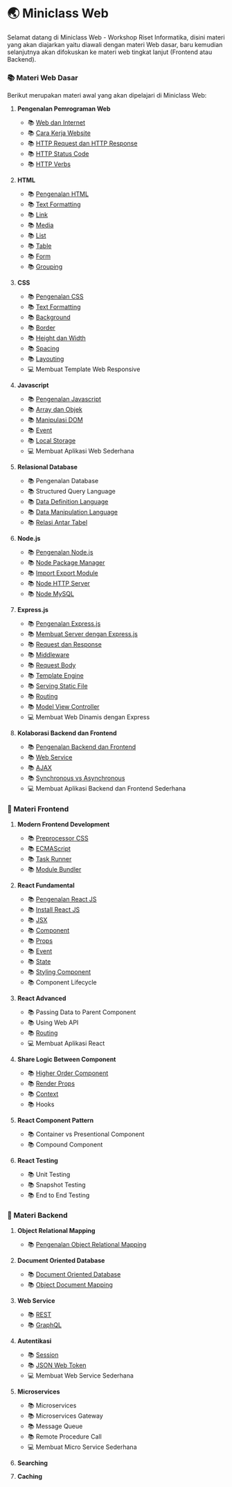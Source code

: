 # :earth_asia: Miniclass Web

Selamat datang di Miniclass Web - Workshop Riset Informatika,
disini materi yang akan diajarkan yaitu diawali dengan materi Web dasar, baru kemudian selanjutnya akan difokuskan ke materi web tingkat lanjut (Frontend atau Backend).

### :books: Materi Web Dasar

Berikut merupakan materi awal yang akan dipelajari di Miniclass Web:

1.  **Pengenalan Pemrograman Web**

    - :books: [Web dan Internet](dasar/pendahuluan/web-dan-internet.md)
    - :books: [Cara Kerja Website](dasar/pendahuluan/cara-kerja-website.md)
    - :books: [HTTP Request dan HTTP Response](dasar/pendahuluan/http-request-dan-response.md)
    - :books: [HTTP Status Code](dasar/pendahuluan/http-status-code.md)
    - :books: [HTTP Verbs](dasar/pendahuluan/http-verbs.md)

2.  **HTML**

    - :books: [Pengenalan HTML](dasar/html/pengenalan-html.md)
    - :books: [Text Formatting](dasar/html/text-formatting.md)
    - :books: [Link](dasar/html/link.md)
    - :books: [Media](dasar/html/media.md)
    - :books: [List](dasar/html/list.md)
    - :books: [Table](dasar/html/table.md)
    - :books: [Form](dasar/html/form.md)
    - :books: [Grouping](dasar/html/grouping.md)

3.  **CSS**

    - :books: [Pengenalan CSS](dasar/css/pengenalan-css.md)
    - :books: [Text Formatting](dasar/css/text-formatting.md)
    - :books: [Background](dasar/css/background.md)
    - :books: [Border](dasar/css/border.md)
    - :books: [Height dan Width](dasar/css/height-dan-width.md)
    - :books: [Spacing](dasar/css/spacing.md)
    - :books: [Layouting](dasar/css/layouting.md)
    - :computer: Membuat Template Web Responsive

4.  **Javascript**

    - :books: [Pengenalan Javascript](dasar/javascript/pengenalan-javascript.md)
    - :books: [Array dan Objek](dasar/javascript/array-dan-objek.md)
    - :books: [Manipulasi DOM](dasar/javascript/manipulasi-dom.md)
    - :books: [Event](dasar/javascript/event.md)
    - :books: [Local Storage](dasar/javascript/local-storage.md)
    - :computer: Membuat Aplikasi Web Sederhana

5.  **Relasional Database**

    - :books: Pengenalan Database
    - :books: Structured Query Language
    - :books: [Data Definition Language](dasar/relational-database/DDL.md)
    - :books: [Data Manipulation Language](dasar/relational-database/DML.md)
    - :books: [Relasi Antar Tabel](dasar/relational-database/relasi-antar-table.md)

6.  **Node.js**

    - :books: [Pengenalan Node.js](dasar/node-js/node-js.md)
    - :books: [Node Package Manager](dasar/node-js/node-package-manager.md)
    - :books: [Import Export Module](dasar/node-js/import-export-module.md)
    - :books: [Node HTTP Server](dasar/node-js/node-http-server.md)
    - :books: [Node MySQL](dasar/node-js/node-mysql.md)

7.  **Express.js**

    - :books: [Pengenalan Express.js](dasar/express-js/pengenalan-express-js.md)
    - :books: [Membuat Server dengan Express.js](dasar/express-js/membuat-server-dengan-express-js.md)
    - :books: [Request dan Response](dasar/express-js/request-dan-response.md)
    - :books: [Middleware](dasar/express-js/middleware.md)
    - :books: [Request Body](dasar/express-js/request-body.md)
    - :books: [Template Engine](dasar/express-js/template-engine.md)
    - :books: [Serving Static File](dasar/express-js/static-file-assets.md)
    - :books: [Routing](dasar/express-js/routing.md)
    - :books: [Model View Controller](dasar/express-js/mvc.md)
    - :computer: Membuat Web Dinamis dengan Express

8.  **Kolaborasi Backend dan Frontend**
    - :books: [Pengenalan Backend dan Frontend](dasar/backend-frontend/pengenalan-backend-dan-frontend.md)
    - :books: [Web Service](dasar/backend-frontend/web-service.md)
    - :books: [AJAX](dasar/backend-frontend/ajax.md)
    - :books: [Synchronous vs Asynchronous](dasar/backend-frontend/synchronous-vs-asynchronous.md)
    - :computer: Membuat Aplikasi Backend dan Frontend Sederhana

### :sunflower: Materi Frontend

1.  **Modern Frontend Development**

    - :books: [Preprocessor CSS](front-end/modern-frontend-development/preprocessor-css.md)
    - :books: [ECMAScript](front-end/modern-frontend-development/ecmascript.md)
    - :books: [Task Runner](front-end/modern-frontend-development/task-runner.md)
    - :books: [Module Bundler](front-end/modern-frontend-development/module-bundler.md)

2.  **React Fundamental**

    - :books: [Pengenalan React JS](front-end/react-fundamental/pengenalan-reactjs.md)
    - :books: [Install React JS](front-end/react-fundamental/install-reactjs.md)
    - :books: [JSX](front-end/react-fundamental/jsx.md)
    - :books: [Component](front-end/react-fundamental/component.md)
    - :books: [Props](front-end/react-fundamental/props.md)
    - :books: [Event](front-end/react-fundamental/event.md)
    - :books: [State](front-end/react-fundamental/state.md)
    - :books: [Styling Component](front-end/react-fundamental/styling-component.md)
    - :books: Component Lifecycle

3.  **React Advanced**

    - :books: Passing Data to Parent Component
    - :books: Using Web API
    - :books: [Routing](front-end/react-advanced/routing.md)
    - :computer: Membuat Aplikasi React

4.  **Share Logic Between Component**

    - :books: [Higher Order Component](front-end/share-logic-between-component/higher-order-component.md)
    - :books: [Render Props](front-end/share-logic-between-component/render-props.md)
    - :books: [Context](front-end/share-logic-between-component/context.md)
    - :books: Hooks

5.  **React Component Pattern**

    - :books: Container vs Presentional Component
    - :books: Compound Component

6.  **React Testing**
    - :books: Unit Testing
    - :books: Snapshot Testing
    - :books: End to End Testing

### :japanese_ogre: Materi Backend

1.  **Object Relational Mapping**

    - :books: [Pengenalan Object Relational Mapping](back-end/object-relational-mapping/pengenalan-orm.md)

2.  **Document Oriented Database**

    - :books: [Document Oriented Database](back-end/document-oriented-database/document-oriented-database.md)
    - :books: [Object Document Mapping](back-end/document-oriented-database/object-document-mapping.md)

3.  **Web Service**

    - :books: [REST](back-end/web-service/rest.md)
    - :books: [GraphQL](back-end/web-service/graphql.md)

4.  **Autentikasi**

    - :books: [Session](back-end/autentikasi/session.md)
    - :books: [JSON Web Token](back-end/autentikasi/json-web-token.md)
    - :computer: Membuat Web Service Sederhana

5.  **Microservices**

    - :books: Microservices
    - :books: Microservices Gateway
    - :books: Message Queue
    - :books: Remote Procedure Call
    - :computer: Membuat Micro Service Sederhana

6.  **Searching**

7.  **Caching**
